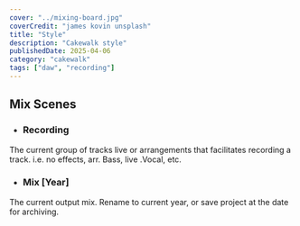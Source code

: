 ```yaml
---
cover: "../mixing-board.jpg"
coverCredit: "james kovin unsplash"
title: "Style"
description: "Cakewalk style"
publishedDate: 2025-04-06
category: "cakewalk"
tags: ["daw", "recording"]
---
```



## Mix Scenes

- ### Recording

The current group of tracks live or arrangements that facilitates recording a track. i.e. no effects, arr. Bass, live .Vocal, etc.

- ### Mix [Year]

The current output mix. Rename to current year, or save project at the date for archiving.

